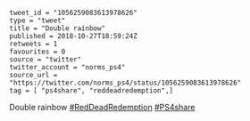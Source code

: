 ```
tweet_id = "1056259083613978626"
type = "tweet"
title = "Double rainbow"
published = 2018-10-27T18:59:24Z
retweets = 1
favourites = 0
source = "twitter"
twitter_account = "norms_ps4"
source_url = "https://twitter.com/norms_ps4/status/1056259083613978626"
tag = [ "ps4share", "reddeadredemption",]
```

Double rainbow [#RedDeadRedemption](/tags/reddeadredemption/)  [#PS4share](/tags/ps4share/)

<p class='image'><img src='http://mnf.m17s.net/2018/10/27/DqiWCTLXQAAk9f5.jpg' alt=''></p>

